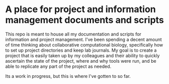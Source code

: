 # A place for project and information management documents and scripts

This repo is meant to house all my documentation and scripts for information and project management. I've been spending a decent amount of time thinking about collaborative computational biology, specifically how to set up project directories and keep lab journals. My goal is to create a project that is easily taken up by my colleagues and their ability to quickly ascertain the state of the project, where and why tools were run, and be able to replicate any part of the project as needed.

Its a work in progress, but this is where I've gotten to so far.


